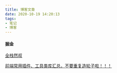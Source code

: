 ```yaml
---
title: 博客文章
date: 2020-10-19 14:20:13
tags:
- 笔记
- 博客
---
```


#### 掘金

[全栈然叔](https://juejin.cn/user/1978776660216136)









[前端常用插件、工具类库汇总，不要重复造轮子啦！！！](https://juejin.cn/post/6844903683411410951)